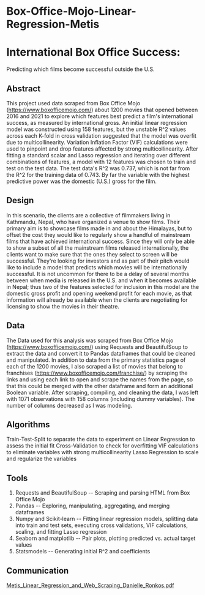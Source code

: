 # Box-Office-Mojo-Linear-Regression-Metis

# International Box Office Success: 
Predicting which films become successful outside the U.S.

## Abstract
This project used data scraped from Box Office Mojo (https://www.boxofficemojo.com/) about 1200 movies that opened between 2016 and 2021 to explore which features best predict a film's international success, as measured by international gross. An initial linear regression model was constructed using 158 features, but the unstable R^2 values across each K-fold in cross validation suggested that the model was overfit due to multicollinearity. Variation Inflation Factor (VIF) calculations were used to pinpoint and drop features affected by strong multicollinearity. After fitting a standard scalar and Lasso regression and iterating over different combinations of features, a model with 12 features was chosen to train and test on the test data. The test data's R^2 was 0.737, which is not far from the R^2 for the training data of 0.743. By far the variable with the highest predictive power was the domestic (U.S.) gross for the film.

## Design
In this scenario, the clients are a collective of filmmakers living in Kathmandu, Nepal, who have organized a venue to show films. Their primary aim is to showcase films made in and about the Himalayas, but to offset the cost they would like to regularly show a handful of mainstream films that have achieved international success. Since they will only be able to show a subset of all the mainstream films released internationally, the clients want to make sure that the ones they select to screen will be successful. They're looking for investors and as part of their pitch would like to include a model that predicts which movies will be internationally successful. It is not uncommon for there to be a delay of several months between when media is released in the U.S. and when it becomes available in Nepal; thus two of the features selected for inclusion in this model are the domestic gross profit and opening weekend profit for each movie, as that information will already be available when the clients are negotiating for licensing to show the movies in their theatre.

## Data
The Data used for this analysis was scraped from Box Office Mojo (https://www.boxofficemojo.com/) using Requests and BeautifulSoup to extract the data and convert it to Pandas dataframes that could be cleaned and manipulated. In addition to data from the primary statistics page of each of the 1200 movies, I also scraped a list of movies that belong to franchises (https://www.boxofficemojo.com/franchise/) by scraping the links and using each link to open and scrape the names from the page, so that this could be merged with the other dataframe and form an additional Boolean variable.
After scraping, compiling, and cleaning the data, I was left with 1071 observations with 158 columns (including dummy variables). The number of columns decreased as I was modeling.

## Algorithms
Train-Test-Split to separate the data to experiment on
Linear Regression to assess the initial fit
Cross-Validation to check for overfitting
VIF calculations to eliminate variables with strong multicollinearity
Lasso Regression to scale and regularize the variables

## Tools
1. Requests and BeautifulSoup -- Scraping and parsing HTML from Box Office Mojo
2. Pandas -- Exploring, manipulating, aggregating, and merging dataframes
3. Numpy and Scikit-learn -- Fitting linear regression models, splitting data into train and test sets, executing cross validations, VIF calculations, scaling, and fitting Lasso regression
4. Seaborn and matplotlib -- Pair plots, plotting predicted vs. actual target values
5. Statsmodels -- Generating initial R^2 and coefficients

## Communication
[Metis_Linear_Regression_and_Web_Scraping_Danielle_Ronkos.pdf](https://github.com/dr-dronkos/Box-Office-Mojo-Linear-Regression-Metis/files/8122016/Metis_Linear_Regression_and_Web_Scraping_Danielle_Ronkos.pdf)
